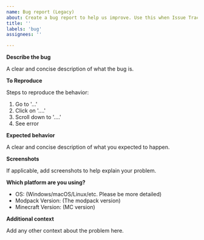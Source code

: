 ```yaml
---
name: Bug report (Legacy)
about: Create a bug report to help us improve. Use this when Issue Tracker 2.0 are not working as intended.
title: ''
labels: 'bug'
assignees: ''

---
```


<!--- Note: Please use [mc.logs](https://mclo.gs) for crash report or your full logs. Any attachment which includes sensitive information will be immediately removed. --->
<!--- Note #2: Any modification of mods list (Except your own Resource Packs and Shader Packs), including your own addition/removal of mods will be unsupported and will be immediately rejected. Please ensure nothing was changed on our list of mods. --->

**Describe the bug**

A clear and concise description of what the bug is.

**To Reproduce**

Steps to reproduce the behavior:
1. Go to '...'
2. Click on '....'
3. Scroll down to '....'
4. See error

**Expected behavior**

A clear and concise description of what you expected to happen.

**Screenshots**

If applicable, add screenshots to help explain your problem.

**Which platform are you using?**

 - OS: (Windows/macOS/Linux/etc. Please be more detailed)
 - Modpack Version: (The modpack version)
 - Minecraft Version: (MC version)

**Additional context**

Add any other context about the problem here.

